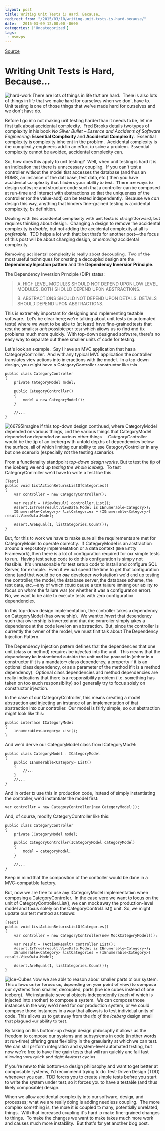 ```yaml
---
layout: post
title: Writing Unit Tests is Hard, Because…
redirect_from: "/2015/03/10/writing-unit-tests-is-hard-because/"
date:   2015-03-09 12:00:00 -0600
categories: ['Uncategorized']
tags:
 - msmvps
---
```

[Source](http://pr-blog.azurewebsites.net/2015/03/10/writing-unit-tests-is-hard-because/ "Permalink to Writing Unit Tests is Hard, Because…")

# Writing Unit Tests is Hard, Because…

![hard-work][1] There are lots of things in life that are hard.  There is also lots of things in life that we make hard for ourselves when we don't have to.  Unit testing is one of those things that we've made hard for ourselves and we don't have do.

Before I go into not making unit testing harder than it needs to be, let me first talk about accidental complexity.  Fred Brooks details two types of complexity in his book _No Silver Bullet – Essence and Accidents of Software Engineering_: **Essential Complexity** and **Accidental Complexity**.  Essential complexity is complexity inherent in the problem.  Accidental complexity is the complexity engineers add in an effort to solve a problem.  Essential complexity cannot be avoided, accidental complexity can.

So, how does this apply to unit testing?  Well, when unit testing is hard it is an indication that there is unnecessary coupling.  If you can't test a controller without the model that accesses the database (and thus an RDMS, an instance of the database, test data, etc.) then you have accidental complexity that hinders your ability to test.  There are ways to design software and structure code such that a controller can be composed at run-time and interact with abstractions so that the uniqueness of the controller (or the value-add) can be tested independently.  Because we *can* design this way, anything that hinders fine-grained testing is accidental complexity, by definition.

Dealing with this accidental complexity with unit tests is straightforward, but requires thinking about design.  Changing a design to remove the accidental complexity is _doable_, but not adding the accidental complexity at all is _preferable_.  TDD helps a lot with that; but that's for another post—the focus of this post will be about changing design, or _removing_ accidental complexity.

Removing accidental complexity is really about decoupling.  Two of the most useful techniques for creating a decoupled design are the **Dependency Injection pattern** and the **Dependency Inversion Principle**.

The Dependency Inversion Principle (DIP) states:

> A. HIGH LEVEL MODULES SHOULD NOT DEPEND UPON LOW LEVEL MODULES. BOTH SHOULD DEPEND UPON ABSTRACTIONS. 
> 
> B. ABSTRACTIONS SHOULD NOT DEPEND UPON DETAILS. DETAILS SHOULD DEPEND UPON ABSTRACTIONS.

This is extremely important for designing and implementing testable software.  Let's be clear here; we're talking about unit tests (or automated tests) where we want to be able to (at least) have fine-grained tests that test the smallest _unit_ possible per test which allows us to find and fix problems much more quickly.  With top-down designed software, there's no easy way to separate out these smaller units of code for testing.

Let's look an example.  Say I have an MVC application that has a CategoryController.  And with any typical MVC application the controller translates view actions into interactions with the model.  In a top-down design, you might have a CategoryController constructor like this
    
    
    public class CategoryController
    {
    	private CategoryModel model;
     
    	public CategoryController()
    	{
    		model = new CategoryModel();
    	}
     
    	//...
    }

![66795][2]Imagine if this top-down design continued, where CategoryModel depended on various things, and the various things that CategoryModel depended on depended on various other things…  CategoryController would be the tip of an iceberg with untold depths of dependencies below the surface, all of which limiting our ability to use CategoryController in any but one scenario (especially not the testing scenario).

From a functionality standpoint _top-down design works_. But to test the tip of the iceberg we end up _testing the whole iceberg_.  To test CategoryController we'd have to write a test like this.
    
    
    [Test]
    public void ListActionReturnsListOfCategories()
    {
    	var controller = new CategoryController();
     
    	var result = (ViewResult) controller.List();
    	Assert.IsTrue(result.ViewData.Model is IEnumerable<Category>);
    	IEnumerable<Category> listCategories = (IEnumerable<Category>) result.ViewData.Model;
     
    	Assert.AreEqual(1, listCategories.Count());
    }

But, for this to work we have to make sure all the requirements are met for CategoryModel to operate correctly.  If CategoryModel is an abstraction around a Repository implementation or a data context (like Entity Framework), then there is a lot of configuration required for our simple tests to run.  Having test setup code to do this configuration is simply not feasible.  It's unreasonable for test setup code to install and configure SQL Server, for example.  Even if we _did_ spend the time to get that configuration done (and that would be on _one_ developer workstation) we'd end up testing the controller, the model, the database server, the database scheme, the test data, etc.—any of which could cause a test failure limiting our ability to focus on _where_ the failure was (or whether it was a configuration error).   No, we want to be able to execute tests with zero configuration dependencies.

In this top-down design implementation, the controller takes a dependency on CategoryModel (has ownership).  We want to _invert_ that dependency such that ownership is inverted and that the controller simply takes a dependence at the code level on an abstraction.  But, since the controller is currently the owner of the model, we must first talk about The Dependency Injection Pattern.

The Dependency Injection pattern defines that the dependencies that one unit (class or method) requires be _injected_ into the unit.  This means that the dependency be instantiated outside the unit and be passed in (either in a constructor if it is a mandatory class dependency, a property if it is an optional class dependency, or as a parameter of the method if it is a method dependency).  Optional class dependencies and method dependencies are really indications that there is a responsibility problem (i.e. something has taken on too much responsibility) so I generally try to focus solely on constructor injection.

In the case of our CategoryController, this means creating a model abstraction and injecting an instance of an implementation of that abstraction into our controller.  Our model is fairly simple, so our abstraction might look like this:
    
    
    public interface ICategoryModel
    {
    	IEnumerable<Category> List();
    }

And we'd derive our CategoryModel class from ICategoryModel:
    
    
    public class CategoryModel : ICategoryModel
    {
    	public IEnumerable<Category> List()
    	{
    		//...
    	}
    	//...
    }

And in order to use this in production code, instead of simply instantiating the controller, we'd instantiate the model first:
    
    
    var controller = new CategoryController(new CategoryModel());
    

And, of course, modify CategoryController like this:
    
    
    public class CategoryController
    {
    	private ICategoryModel model;
     
    	public CategoryController(ICategoryModel categoryModel)
    	{
    		model = categoryModel;
    	}
     
    	//...
    }

Keep in mind that the composition of the controller would be done in a MVC-compatible factory.

But, now we are free to use any ICategoryModel implementation when composing a CategoryController.  In the case were we want to focus on the unit of CategoryController.List(), we can mock away the production-level model and focus solely on the CategoryControl.List() unit. So, we might update our test method as follows:
    
    
    [Test]
    public void ListActionReturnsListOfCategories()
    {
    	var controller = new CategoryController(new MockCategoryModel());
     
    	var result = (ActionResult) controller.List();
    	Assert.IsTrue(result.ViewData.Model is IEnumerable<Category>);
    	IEnumerable<Category> listCategories = (IEnumerable<Category>) result.ViewData.Model;
     
    	Assert.AreEqual(1, listCategories.Count());
    }

![Ice-Cubes][3] Now we are able to reason about smaller parts of our system.  This allows us (or forces us, depending on your point of view) to compose our systems from smaller, decoupled, parts (like ice cubes instead of one iceberg).  We instantiate several objects independently (each of which is injected into another) to compose a system.  We can compose those instances in the way we'd need for our production system, or we could compose those instances in a way that allows is to test individual units of code. This allows us to get away from the _tip of the iceberg_ design smell that plagued our ability to test.

By taking on this bottom-up design design philosophy it allows us the freedom to compose our systems and subsystems in code (in other words at run-time) offering great flexibility in the granularity at which we can test.  We can still perform integration and system-level automated testing, but now we're free to have fine grain tests that will run quickly and fail fast allowing very quick and tight dev/test cycles.

If you're new to this bottom-up design philosophy and want to get better at composable systems, I'd recommend trying to do Test-Driven Design (TDD) whenever you can.  TDD forces you to create simple tests before you start to write the system under test, so it forces you to have a testable (and thus likely composable) design.

When we allow accidental complexity into our software, design, and processes; what we are really doing is adding needless coupling.  The more complex something is, the more it is coupled to many, potentially unrelated, things.  With that increased coupling it's hard to make fine-grained changes to things.  To make the changes we want to make takes much more work and causes much more instability.  But that's for yet another blog post.

[1]: http://pr-blog.azurewebsites.net/wp-content/uploads/2015/03/hardwork_thumb.png "hard-work"
[2]: http://pr-blog.azurewebsites.net/wp-content/uploads/2015/03/tip_of_the_iceberg_thumb.jpg "66795"
[3]: http://pr-blog.azurewebsites.net/wp-content/uploads/2015/03/IceCubes_thumb.png "Ice-Cubes"

